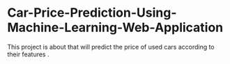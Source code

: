 # Car-Price-Prediction-Using-Machine-Learning-Web-Application
This project is about that will predict the price of used cars according to their features .

